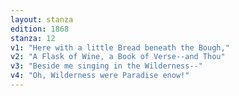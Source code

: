 ```yaml
---
layout: stanza
edition: 1868
stanza: 12
v1: "Here with a little Bread beneath the Bough,"
v2: "A Flask of Wine, a Book of Verse--and Thou"
v3: "Beside me singing in the Wilderness--"
v4: "Oh, Wilderness were Paradise enow!"
---
```

